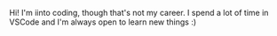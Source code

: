 Hi! I'm iinto coding, though that's not my career. I spend a lot of time in VSCode and I'm always open to learn new things :)
